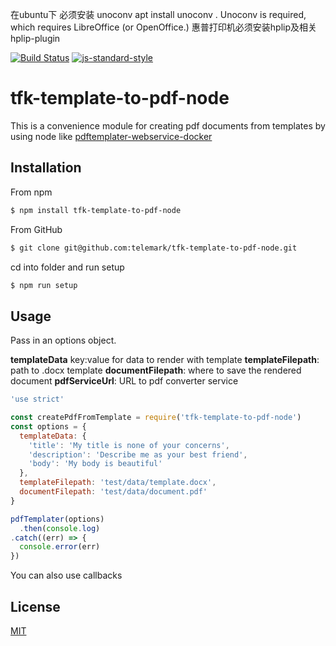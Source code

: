 在ubuntu下 必须安装 unoconv  apt install unoconv . Unoconv is required, which requires LibreOffice (or OpenOffice.)
惠普打印机必须安装hplip及相关hplip-plugin






[![Build Status](https://travis-ci.org/telemark/tfk-template-to-pdf-node.svg?branch=master)](https://travis-ci.org/telemark/tfk-template-to-pdf-node)
[![js-standard-style](https://img.shields.io/badge/code%20style-standard-brightgreen.svg?style=flat)](https://github.com/feross/standard)
# tfk-template-to-pdf-node
This is a convenience module for creating pdf documents from templates by using node
like [pdftemplater-webservice-docker](https://github.com/telemark/pdftemplater-webservice-docker)

## Installation

From npm

```sh
$ npm install tfk-template-to-pdf-node
```

From GitHub

```sh
$ git clone git@github.com:telemark/tfk-template-to-pdf-node.git
```

cd into folder and run setup

```sh
$ npm run setup
```

## Usage

Pass in an options object.

**templateData** key:value for data to render with template
**templateFilepath**: path to .docx template
**documentFilepath**: where to save the rendered document
**pdfServiceUrl**: URL to pdf converter service

```javascript
'use strict'

const createPdfFromTemplate = require('tfk-template-to-pdf-node')
const options = {
  templateData: {
    'title': 'My title is none of your concerns',
    'description': 'Describe me as your best friend',
    'body': 'My body is beautiful'
  },
  templateFilepath: 'test/data/template.docx',
  documentFilepath: 'test/data/document.pdf'
}

pdfTemplater(options)
  .then(console.log)
.catch((err) => {
  console.error(err)
})
```

You can also use callbacks

## License
[MIT](LICENSE)
